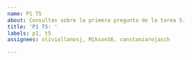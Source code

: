 ```yaml
---
name: P1 T5
about: Consultas sobre la primera pregunta de la tarea 5.
title: 'P1 T5: '
labels: p1, t5
assignees: oliviallanosj, Mikson16, constanzarojasch

---
```



